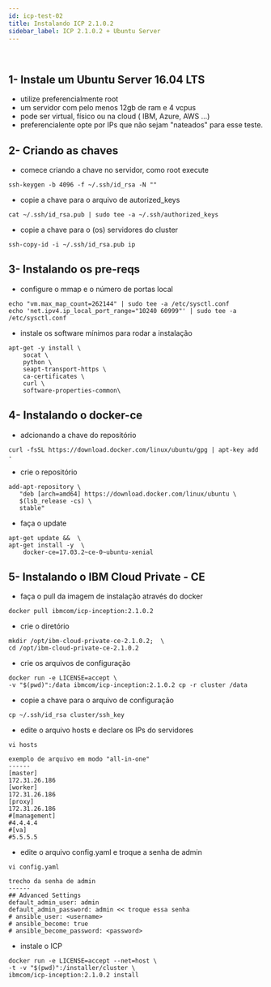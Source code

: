 ```yaml
---
id: icp-test-02
title: Instalando ICP 2.1.0.2  
sidebar_label: ICP 2.1.0.2 + Ubuntu Server
---
```

<br />

## 1-  Instale um Ubuntu Server 16.04 LTS

- utilize preferencialmente root
- um servidor com pelo menos 12gb de ram e 4 vcpus
- pode ser virtual, físico ou na cloud ( IBM, Azure, AWS ...) 
- preferencialente opte por IPs que não sejam "nateados" para esse teste. 

## 2- Criando as chaves

- comece criando a chave no servidor, como root execute
````
ssh-keygen -b 4096 -f ~/.ssh/id_rsa -N "" 
````
- copie a chave para o arquivo de autorized_keys

````
cat ~/.ssh/id_rsa.pub | sudo tee -a ~/.ssh/authorized_keys
````
- copie a chave para o (os) servidores do cluster 
````
ssh-copy-id -i ~/.ssh/id_rsa.pub ip
````


## 3- Instalando os pre-reqs

- configure o mmap e o número de portas local
```
echo "vm.max_map_count=262144" | sudo tee -a /etc/sysctl.conf
echo 'net.ipv4.ip_local_port_range="10240 60999"' | sudo tee -a /etc/sysctl.conf
```

- instale os software mínimos para rodar a instalação 
```
apt-get -y install \
    socat \
    python \
    seapt-transport-https \
    ca-certificates \
    curl \
    software-properties-common\
```


## 4- Instalando o docker-ce

- adcionando a chave do repositório 
````
curl -fsSL https://download.docker.com/linux/ubuntu/gpg | apt-key add -
````

- crie o repositório
````
add-apt-repository \
   "deb [arch=amd64] https://download.docker.com/linux/ubuntu \
   $(lsb_release -cs) \
   stable"
````

- faça o update
``` 
apt-get update &&  \
apt-get install -y  \
    docker-ce=17.03.2~ce-0~ubuntu-xenial
```
## 5- Instalando o IBM Cloud Private - CE 

- faça o pull da imagem de instalação através do docker 
````
docker pull ibmcom/icp-inception:2.1.0.2
````

- crie o diretório 
````
mkdir /opt/ibm-cloud-private-ce-2.1.0.2;  \
cd /opt/ibm-cloud-private-ce-2.1.0.2
````

- crie os arquivos de configuração 
````
docker run -e LICENSE=accept \
-v "$(pwd)":/data ibmcom/icp-inception:2.1.0.2 cp -r cluster /data
````

- copie a chave para o arquivo de configuração 
````
cp ~/.ssh/id_rsa cluster/ssh_key
````

- edite o arquivo hosts e declare os IPs do servidores
````
vi hosts   

exemplo de arquivo em modo "all-in-one"
------
[master]
172.31.26.186
[worker]
172.31.26.186
[proxy]
172.31.26.186
#[management]
#4.4.4.4
#[va]
#5.5.5.5
````
- edite o arquivo config.yaml e troque a senha de admin 
```
vi config.yaml

trecho da senha de admin
------
## Advanced Settings
default_admin_user: admin
default_admin_password: admin << troque essa senha 
# ansible_user: <username>
# ansible_become: true
# ansible_become_password: <password>
```
- instale o ICP
````
docker run -e LICENSE=accept --net=host \
-t -v "$(pwd)":/installer/cluster \
ibmcom/icp-inception:2.1.0.2 install
````
